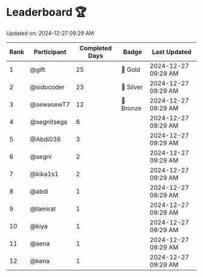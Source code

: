 # Leaderboard 🏆

Updated on: 2024-12-27 09:29 AM

| Rank | Participant       | Completed Days | Badge      | Last Updated         |
|------|-------------------|----------------|------------|----------------------|
| 1    | @gift             | 25             | 🏅 Gold     | 2024-12-27 09:29 AM |
| 2    | @sidocoder        | 23             | 🥈 Silver   | 2024-12-27 09:29 AM |
| 3    | @sewasewT7        | 12             | 🥉 Bronze   | 2024-12-27 09:29 AM |
| 4    | @segnitsega       | 6              |            | 2024-12-27 09:29 AM |
| 5    | @Abdi036          | 3              |            | 2024-12-27 09:29 AM |
| 6    | @segni            | 2              |            | 2024-12-27 09:29 AM |
| 7    | @kika1s1          | 2              |            | 2024-12-27 09:29 AM |
| 8    | @abdi             | 1              |            | 2024-12-27 09:29 AM |
| 9    | @tamirat          | 1              |            | 2024-12-27 09:29 AM |
| 10   | @kiya             | 1              |            | 2024-12-27 09:29 AM |
| 11   | @sena             | 1              |            | 2024-12-27 09:29 AM |
| 12   | @kena             | 1              |            | 2024-12-27 09:29 AM |

